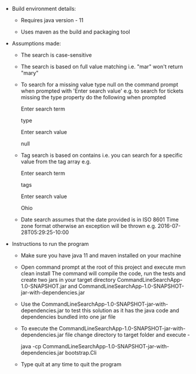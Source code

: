 - Build environment details:
    - Requires java version - 11

    - Uses maven as the build and packaging tool

- Assumptions made:
    - The search is case-sensitive

    - The search is based on full value matching i.e. "mar" won't return "mary"

    - To search for a missing value type null on the command prompt when prompted with 
        'Enter search value' e.g. to search for tickets missing the type property do the following when prompted
        
        Enter search term
        
        type
        
        Enter search value
        
        null
    
    - Tag search is based on contains i.e. you can search for a specific value from the
      tag array e.g.
      
      Enter search term
      
      tags
      
      Enter search value
      
      Ohio
      
    - Date search assumes that the date provided is in ISO 8601 Time zone format otherwise
      an exception will be thrown e.g. 2016-07-28T05:29:25-10:00

- Instructions to run the program
    - Make sure you have java 11 and maven installed on your machine
    
    - Open command prompt at the root of this project and execute mvn clean install
      The command will compile the code, run the tests and create two jars in your target directory 
      CommandLineSearchApp-1.0-SNAPSHOT.jar and CommandLineSearchApp-1.0-SNAPSHOT-jar-with-dependencies.jar
    
    - Use the CommandLineSearchApp-1.0-SNAPSHOT-jar-with-dependencies.jar to test this solution as it has
      the java code and dependencies bundled into one jar file

    - To execute the CommandLineSearchApp-1.0-SNAPSHOT-jar-with-dependencies.jar file change directory
      to target folder and execute - 
      
      java -cp CommandLineSearchApp-1.0-SNAPSHOT-jar-with-dependencies.jar bootstrap.Cli

    - Type quit at any time to quit the program
